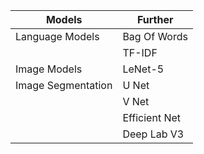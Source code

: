 |Models|Further
|---|---
|Language Models|Bag Of Words
||TF-IDF
|Image Models|LeNet-5
|Image Segmentation|U Net
||V Net
||Efficient Net
||Deep Lab V3
